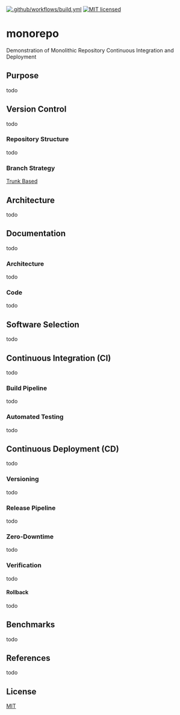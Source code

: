 [![.github/workflows/build.yml](https://github.com/gregl83/monorepo/actions/workflows/build.yml/badge.svg)](https://github.com/gregl83/monorepo/actions/workflows/build.yml)
[![MIT licensed](https://img.shields.io/badge/license-MIT-blue.svg)](https://github.com/gregl83/monorepo/blob/master/LICENSE)

# monorepo

Demonstration of Monolithic Repository Continuous Integration and Deployment

## Purpose

todo

## Version Control

todo

### Repository Structure

todo

### Branch Strategy

[Trunk Based](https://trunkbaseddevelopment.com/)

## Architecture

todo

## Documentation

todo

### Architecture

todo

### Code

todo

## Software Selection

todo

## Continuous Integration (CI)

todo

### Build Pipeline

todo

### Automated Testing

todo

## Continuous Deployment (CD)

todo

### Versioning

todo

### Release Pipeline

todo

### Zero-Downtime

todo

### Verification

todo

#### Rollback

todo

## Benchmarks

todo

## References

todo

## License

[MIT](LICENSE)
